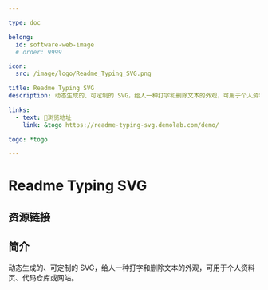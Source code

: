 ```yaml
---

type: doc

belong:
  id: software-web-image
  # order: 9999

icon:
  src: /image/logo/Readme_Typing_SVG.png

title: Readme Typing SVG
description: 动态生成的、可定制的 SVG，给人一种打字和删除文本的外观，可用于个人资料页、代码仓库或网站。

links:
  - text: 🧰浏览地址
    link: &togo https://readme-typing-svg.demolab.com/demo/

togo: *togo

---
```


<ShowLogo />

# Readme Typing SVG

<ShowBreadcrumb />

## 资源链接

<ShowLinks />

## 简介

动态生成的、可定制的 SVG，给人一种打字和删除文本的外观，可用于个人资料页、代码仓库或网站。